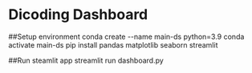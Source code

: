 # Dicoding Dashboard 
##Setup environment
conda create --name main-ds python=3.9
conda activate main-ds
pip install pandas matplotlib seaborn streamlit 

##Run steamlit app
streamlit run dashboard.py

